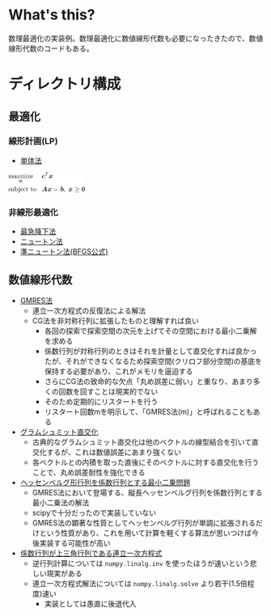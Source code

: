 # What's this?
数理最適化の実装例。数理最適化に数値線形代数も必要になったきたので、数値線形代数のコードもある。

# ディレクトリ構成
## 最適化
### 線形計画(LP)
- [単体法](simplex)
<img src="simplex/prob.png" width="30%">

### 非線形最適化
- [最急降下法](gds)
- [ニュートン法](newton)
- [準ニュートン法(BFGS公式)](bfgs)

## 数値線形代数
- [GMRES法](gmres)
    - 連立一次方程式の反復法による解法
    - CG法を非対称行列に拡張したものと理解すれば良い
        - 各回の探索で探索空間の次元を上げてその空間における最小二乗解を求める
        - 係数行列が対称行列のときはそれを計量として直交化すれば良かったが、それができなくなるため探索空間(クリロフ部分空間)の基底を保持する必要があり、これがメモリを逼迫する
        - さらにCG法の致命的な欠点「丸め誤差に弱い」と重なり、あまり多くの回数を回すことは現実的でない
        - そのため定期的にリスタートを行う
        - リスタート回数mを明示して、「GMRES法(m)」と呼ばれることもある
- [グラムシュミット直交化](gram_schmidt)
    - 古典的なグラムシュミット直交化は他のベクトルの線型結合を引いて直交化するが、これは数値誤差にあまり強くない
    - 各ベクトルとの内積を取った直後にそのベクトルに対する直交化を行うことで、丸め誤差耐性を強化できる
- [ヘッセンベルグ形行列を係数行列とする最小二乗問題](hessenberg_minimize_square)
    - GMRES法において登場する、縦長ヘッセンベルグ行列を係数行列とする最小二乗法の解法
    - scipyで十分だったので実装していない
    - GMRES法の顕著な性質としてヘッセンベルグ行列が単調に拡張されるだけという性質があり、これを用いて計算を軽くする算法が思いつけば今後実装する可能性が高い
- [係数行列が上三角行列である連立一次方程式](triangle_inverse)
    - 逆行列計算については `numpy.linalg.inv` を使ったほうが速いという悲しい現実がある
    - 連立一次方程式解法については `numpy.linalg.solve` より若干(1.5倍程度)速い
        - 実装としては愚直に後退代入

